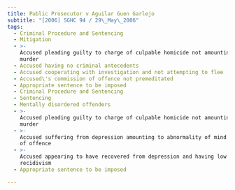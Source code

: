 ```yaml
---
title: Public Prosecutor v Aguilar Guen Garlejo
subtitle: "[2006] SGHC 94 / 29\_May\_2006"
tags:
  - Criminal Procedure and Sentencing
  - Mitigation
  - >-
    Accused pleading guilty to charge of culpable homicide not amounting to
    murder
  - Accused having no criminal antecedents
  - Accused cooperating with investigation and not attempting to flee
  - Accused\'s commission of offence not premeditated
  - Appropriate sentence to be imposed
  - Criminal Procedure and Sentencing
  - Sentencing
  - Mentally disordered offenders
  - >-
    Accused pleading guilty to charge of culpable homicide not amounting to
    murder
  - >-
    Accused suffering from depression amounting to abnormality of mind at time
    of offence
  - >-
    Accused appearing to have recovered from depression and having low risk of
    recidivism
  - Appropriate sentence to be imposed

---
```


